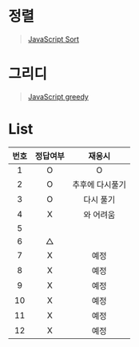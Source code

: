 # 정렬
> [JavaScript Sort](../../../theory/sort.md)

# 그리디
> [JavaScript greedy](../../../theory/greedy.md)

# List
|번호|정답여부|재응시|
|:---:|:---:|:---:|
|1|O|O|
|2|O|추후에 다시풀기|
|3|O|다시 풀기|
|4|X|와 어려움|
|5|||
|6|△||
|7|X|예정|
|8|X|예정|
|9|X|예정|
|10|X|예정|
|11|X|예정|
|12|X|예정|
